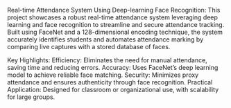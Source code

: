 Real-time Attendance System Using Deep-learning Face Recognition:
This project showcases a robust real-time attendance system leveraging deep learning and face recognition to streamline and secure attendance tracking. Built using FaceNet and a 128-dimensional encoding technique, the system accurately identifies students and automates attendance marking by comparing live captures with a stored database of faces.

Key Highlights:
Efficiency: Eliminates the need for manual attendance, saving time and reducing errors.
Accuracy: Uses FaceNet’s deep learning model to achieve reliable face matching.
Security: Minimizes proxy attendance and ensures authenticity through face recognition.
Practical Application: Designed for classroom or organizational use, with scalability for large groups.
